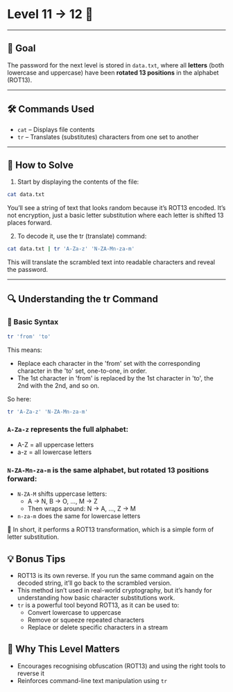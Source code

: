# Level 11 → 12 🔐

---

## 🎯 Goal

The password for the next level is stored in `data.txt`, where all **letters** (both lowercase and uppercase) have been **rotated 13 positions** in the alphabet (ROT13).

---

## 🛠 Commands Used

- `cat` – Displays file contents  
- `tr` – Translates (substitutes) characters from one set to another

---

## 🚀 How to Solve

1. Start by displaying the contents of the file:

```bash
cat data.txt
```

You’ll see a string of text that looks random because it’s ROT13 encoded. It’s not encryption, just a basic letter substitution where each letter is shifted 13 places forward.

2. To decode it, use the tr (translate) command:

```bash
cat data.txt | tr 'A-Za-z' 'N-ZA-Mn-za-m'
```
This will translate the scrambled text into readable characters and reveal the password.

---

## 🔍 Understanding the tr Command

### 🧾 Basic Syntax

```bash
tr 'from' 'to'
```

This means:

- Replace each character in the 'from' set with the corresponding character in the 'to' set, one-to-one, in order.
- The 1st character in 'from' is replaced by the 1st character in 'to', the 2nd with the 2nd, and so on.

So here:

```bash
tr 'A-Za-z' 'N-ZA-Mn-za-m'
```

### `A-Za-z` represents the full alphabet:
- A-Z = all uppercase letters
- a-z = all lowercase letters

### `N-ZA-Mn-za-m` is the same alphabet, but rotated 13 positions forward:

- `N-ZA-M` shifts uppercase letters:
  - A → N, B → O, ..., M → Z
  - Then wraps around: N → A, ..., Z → M
- `n-za-m` does the same for lowercase letters

📌 In short, it performs a ROT13 transformation, which is a simple form of letter substitution.

## 💡 Bonus Tips
- ROT13 is its own reverse. If you run the same command again on the decoded string, it’ll go back to the scrambled version.
- This method isn’t used in real-world cryptography, but it’s handy for understanding how basic character substitutions work.
- `tr` is a powerful tool beyond ROT13, as it can be used to:
  - Convert lowercase to uppercase
  - Remove or squeeze repeated characters
  - Replace or delete specific characters in a stream
 
## 🧠 Why This Level Matters
- Encourages recognising obfuscation (ROT13) and using the right tools to reverse it
- Reinforces command-line text manipulation using `tr`
